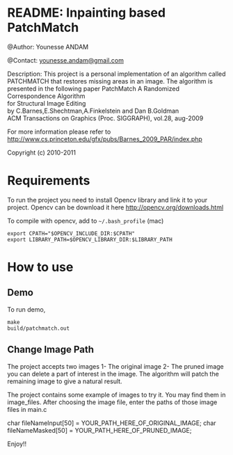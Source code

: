 README:   Inpainting based PatchMatch    
=====================================

@Author: Younesse ANDAM

@Contact: younesse.andam@gmail.com 
   
Description: This project is a personal implementation of an algorithm called PATCHMATCH that restores missing areas in an image. 
The algorithm is presented in the following paper 
 PatchMatch  A Randomized Correspondence Algorithm          
               for Structural Image Editing                       
   by C.Barnes,E.Shechtman,A.Finkelstein and Dan B.Goldman        
   ACM Transactions on Graphics (Proc. SIGGRAPH), vol.28, aug-2009  
   
 For more information please refer to                
 http://www.cs.princeton.edu/gfx/pubs/Barnes_2009_PAR/index.php   

Copyright (c) 2010-2011   

# Requirements 

To run the project you need to install Opencv library and link it to your project. 
Opencv can be download it here 
http://opencv.org/downloads.html

To compile with opencv, add to `~/.bash_profile` (mac)
```
export CPATH="$OPENCV_INCLUDE_DIR:$CPATH"
export LIBRARY_PATH=$OPENCV_LIBRARY_DIR:$LIBRARY_PATH
```

# How to use 
## Demo
To run demo,
```
make
build/patchmatch.out
```

## Change Image Path
The project accepts two images 
1- The original image 
2- The pruned image you can delete a part of interest in the image. The algorithm will patch the remaining image to give a natural result. 

The project contains some example of images to try it. You may find them in image_files. 
After choosing the image file, enter the paths of those image files in main.c 

char fileNameInput[50] = YOUR_PATH_HERE_OF_ORIGINAL_IMAGE;
char fileNameMasked[50] = YOUR_PATH_HERE_OF_PRUNED_IMAGE;


Enjoy!!
